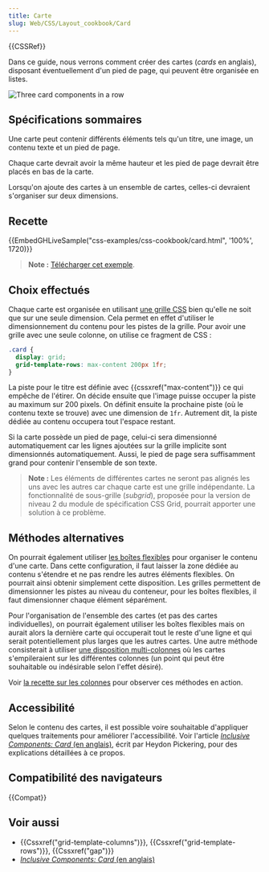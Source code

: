 ```yaml
---
title: Carte
slug: Web/CSS/Layout_cookbook/Card
---
```


{{CSSRef}}

Dans ce guide, nous verrons comment créer des cartes (_cards_ en anglais), disposant éventuellement d'un pied de page, qui peuvent être organisée en listes.

![Three card components in a row](cards.png)

## Spécifications sommaires

Une carte peut contenir différents éléments tels qu'un titre, une image, un contenu texte et un pied de page.

Chaque carte devrait avoir la même hauteur et les pied de page devrait être placés en bas de la carte.

Lorsqu'on ajoute des cartes à un ensemble de cartes, celles-ci devraient s'organiser sur deux dimensions.

## Recette

{{EmbedGHLiveSample("css-examples/css-cookbook/card.html", '100%', 1720)}}

> **Note :** [Télécharger cet exemple](https://github.com/mdn/css-examples/blob/master/css-cookbook/card--download.html).

## Choix effectués

Chaque carte est organisée en utilisant [une grille CSS](/fr/docs/Web/CSS/CSS_Grid_Layout) bien qu'elle ne soit que sur une seule dimension. Cela permet en effet d'utiliser le dimensionnement du contenu pour les pistes de la grille. Pour avoir une grille avec une seule colonne, on utilise ce fragment de CSS :

```css
.card {
  display: grid;
  grid-template-rows: max-content 200px 1fr;
}
```

La piste pour le titre est définie avec {{cssxref("max-content")}} ce qui empêche de l'étirer. On décide ensuite que l'image puisse occuper la piste au maximum sur 200 pixels. On définit ensuite la prochaine piste (où le contenu texte se trouve) avec une dimension de `1fr`. Autrement dit, la piste dédiée au contenu occupera tout l'espace restant.

Si la carte possède un pied de page, celui-ci sera dimensionné automatiquement car les lignes ajoutées sur la grille implicite sont dimensionnés automatiquement. Aussi, le pied de page sera suffisamment grand pour contenir l'ensemble de son texte.

> **Note :** Les éléments de différentes cartes ne seront pas alignés les uns avec les autres car chaque carte est une grille indépendante. La fonctionnalité de sous-grille (_subgrid_), proposée pour la version de niveau 2 du module de spécification CSS Grid, pourrait apporter une solution à ce problème.

## Méthodes alternatives

On pourrait également utiliser [les boîtes flexibles](/fr/docs/Web/CSS/CSS_Flexible_Box_Layout) pour organiser le contenu d'une carte. Dans cette configuration, il faut laisser la zone dédiée au contenu s'étendre et ne pas rendre les autres éléments flexibles. On pourrait ainsi obtenir simplement cette disposition. Les grilles permettent de dimensionner les pistes au niveau du conteneur, pour les boîtes flexibles, il faut dimensionner chaque élément séparément.

Pour l'organisation de l'ensemble des cartes (et pas des cartes individuelles), on pourrait également utiliser les boîtes flexibles mais on aurait alors la dernière carte qui occuperait tout le reste d'une ligne et qui serait potentiellement plus larges que les autres cartes. Une autre méthode consisterait à utiliser [une disposition multi-colonnes](/fr/docs/Web/CSS/CSS_Columns) où les cartes s'empileraient sur les différentes colonnes (un point qui peut être souhaitable ou indésirable selon l'effet désiré).

Voir [la recette sur les colonnes](/fr/docs/Web/CSS/Layout_cookbook/Column_layouts) pour observer ces méthodes en action.

## Accessibilité

Selon le contenu des cartes, il est possible voire souhaitable d'appliquer quelques traitements pour améliorer l'accessibilité. Voir l'article [_Inclusive Components: Card_ (en anglais)](https://inclusive-components.design/cards/), écrit par Heydon Pickering, pour des explications détaillées à ce propos.

## Compatibilité des navigateurs

{{Compat}}

## Voir aussi

- {{Cssxref("grid-template-columns")}}, {{Cssxref("grid-template-rows")}}, {{Cssxref("gap")}}
- [_Inclusive Components: Card_ (en anglais)](https://inclusive-components.design/cards/)
